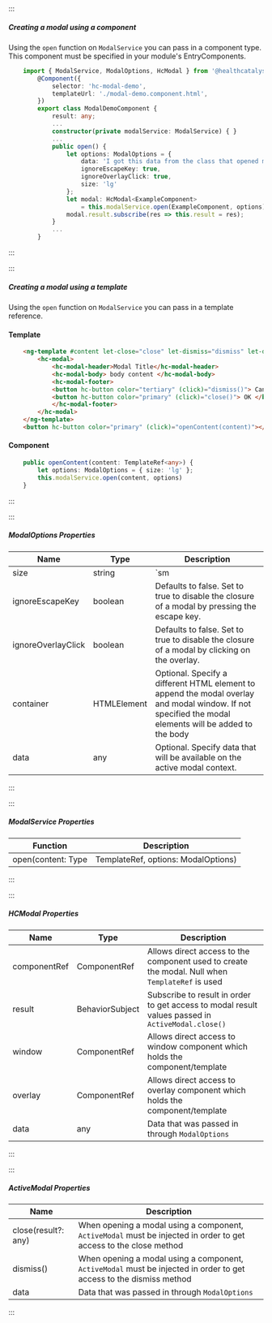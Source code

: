 :::
##### Creating a modal using a component
Using the `open` function on `ModalService` you can pass in a component type. This component must be specified in your module's EntryComponents.
``` typescript
    import { ModalService, ModalOptions, HcModal } from '@healthcatalyst/cashmere';
        @Component({
            selector: 'hc-modal-demo',
            templateUrl: './modal-demo.component.html',
        })
        export class ModalDemoComponent {
            result: any;
            ...
            constructor(private modalService: ModalService) { }
            ...
            public open() {
                let options: ModalOptions = {
                    data: 'I got this data from the class that opened me',
                    ignoreEscapeKey: true,
                    ignoreOverlayClick: true,
                    size: 'lg'
                };
                let modal: HcModal<ExampleComponent>
                    = this.modalService.open(ExampleComponent, options);
                modal.result.subscribe(res => this.result = res);
            }
            ...
        }
```
:::

:::
##### Creating a modal using a template
Using the `open` function on `ModalService` you can pass in a template reference.

#### Template
``` html
    <ng-template #content let-close="close" let-dismiss="dismiss" let-data="data">
        <hc-modal>
            <hc-modal-header>Modal Title</hc-modal-header>
            <hc-modal-body> body content </hc-modal-body>
            <hc-modal-footer>
            <button hc-button color="tertiary" (click)="dismiss()"> Cancel </button>
            <button hc-button color="primary" (click)="close()"> OK </button>
            </hc-modal-footer>
        </hc-modal>
    </ng-template>
    <button hc-button color="primary" (click)="openContent(content)"></button>
```
#### Component
``` typescript
    public openContent(content: TemplateRef<any>) {
        let options: ModalOptions = { size: 'lg' };
        this.modalService.open(content, options)
    }
```
:::

:::
##### ModalOptions Properties
| Name | Type | Description |
| - | - | - |
|size|string|`sm|md|lg|xl` Allows user to configure the modal size (Default=`'md'`) |
|ignoreEscapeKey|boolean|Defaults to false. Set to true to disable the closure of a modal by pressing the escape key.|
|ignoreOverlayClick|boolean|Defaults to false. Set to true to disable the closure of a modal by clicking on the overlay.|
|container|HTMLElement|Optional. Specify a different HTML element to append the modal overlay and modal window. If not specified the modal elements will be added to the body|
|data|any|Optional. Specify data that will be available on the active modal context.|
:::

:::
##### ModalService Properties
| Function | Description |
| - | - |
|open(content: Type | TemplateRef, options: ModalOptions)|Opens a modal and returns an `HcModal`|
:::

:::
##### HCModal Properties
| Name | Type | Description |
| - | - | - |
|componentRef|ComponentRef<T>|Allows direct access to the component used to create the modal. Null when `TemplateRef` is used|
|result|BehaviorSubject<any>|Subscribe to result in order to get access to modal result values passed in `ActiveModal.close()`|
|window|ComponentRef<T>|Allows direct access to window component which holds the component/template|
|overlay|ComponentRef<T>|Allows direct access to overlay component which holds the component/template|
|data|any|Data that was passed in through `ModalOptions`|
:::

:::
##### ActiveModal Properties
| Name | Description |
| - | - |
|close(result?: any)|When opening a modal using a component, `ActiveModal` must be injected in order to get access to the close method|
|dismiss()|When opening a modal using a component, `ActiveModal` must be injected in order to get access to the dismiss method|
|data|Data that was passed in through `ModalOptions`|
:::
